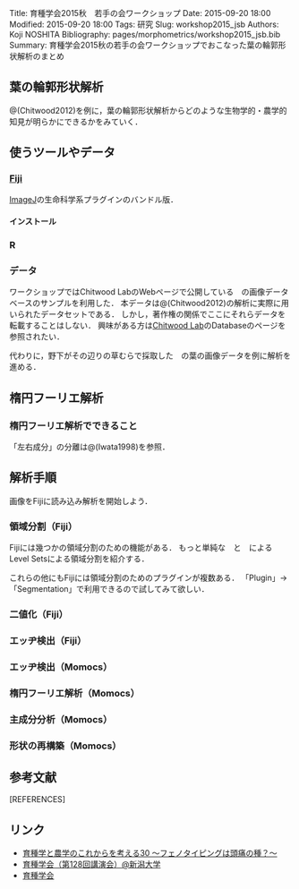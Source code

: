 Title: 育種学会2015秋　若手の会ワークショップ
Date: 2015-09-20 18:00
Modified: 2015-09-20 18:00
Tags: 研究
Slug: workshop2015_jsb
Authors: Koji NOSHITA
Bibliography: pages/morphometrics/workshop2015_jsb.bib
Summary: 育種学会2015秋の若手の会ワークショップでおこなった葉の輪郭形状解析のまとめ

## 葉の輪郭形状解析
@(Chitwood2012)を例に，葉の輪郭形状解析からどのような生物学的・農学的知見が明らかにできるかをみていく．



## 使うツールやデータ

### [Fiji](http://fiji.sc/Fiji)
[ImageJ](http://imagej.nih.gov/ij/)の生命科学系プラグインのバンドル版．

#### インストール


### R

### データ
ワークショップではChitwood LabのWebページで公開している　の画像データベースのサンプルを利用した．
本データは@(Chitwood2012)の解析に実際に用いられたデータセットである．
しかし，著作権の関係でここにそれらデータを転載することはしない．
興味がある方は[Chitwood Lab](http://www.chitwoodlab.org/)のDatabaseのページを参照されたい．


代わりに，野下がその辺りの草むらで採取した　の葉の画像データを例に解析を進める．


## 楕円フーリエ解析

### 楕円フーリエ解析でできること
「左右成分」の分離は@(Iwata1998)を参照．



## 解析手順

画像をFijiに読み込み解析を開始しよう．

### 領域分割（Fiji）

Fijiには幾つかの領域分割のための機能がある．
もっと単純な　と　によるLevel Setsによる領域分割を紹介する．



これらの他にもFijiには領域分割のためのプラグインが複数ある．
「Plugin」→「Segmentation」で利用できるので試してみて欲しい．

### 二値化（Fiji）


### エッヂ検出（Fiji）

### エッヂ検出（Momocs）

### 楕円フーリエ解析（Momocs）

### 主成分分析（Momocs）

### 形状の再構築（Momocs）



## 参考文献

[REFERENCES]


## リンク

* [育種学と農学のこれからを考える30 〜フェノタイピングは頭痛の種？〜](https://sites.google.com/a/ut-biomet.org/jsb-2015autumn-workshop/)
* [育種学会（第128回講演会）@新潟大学](http://www.nacos.com/jsb/06/06gaiyou.html)
* [育種学会](http://www.nacos.com/jsb/)


